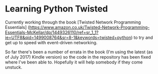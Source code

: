 # Learning Python Twisted

Currently working through the book [Twisted Network Programming Essentials] (https://www.amazon.co.uk/Twisted-Network-Programming-Essentials-McKellar/dp/1449326110/ref=sr_1_1?ie=UTF8&qid=1499008764&sr=8-1&keywords=twisted+python) to try and get up to speed with event-driven networking.

So far there's been a number of errata in the book (I'm using the latest (as of July 2017) Kindle version) so the code in the repository has been fixed where I've been able to.  Hopefully it will help somebody if they come unstuck.

